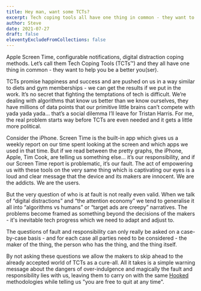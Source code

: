 ```yaml
---
title: Hey man, want some TCTs?
excerpt: Tech coping tools all have one thing in common - they want to help you be a better you. But there is something deeper and more worrying which they imply.
author: Steve
date: 2021-07-27
draft: false
eleventyExcludeFromCollections: false
---
```


Apple Screen Time, configurable notifications, digital distraction coping methods. Let’s call them Tech Coping Tools (TCTs™) and they all have one thing in common - they want to help you be a better you(ser). 

TCTs promise happiness and success and are pushed on us in a way similar to diets and gym memberships - we can get the results if we put in the work. It’s no secret that fighting the temptations of tech is difficult. We’re dealing with algorithms that know us better than we know ourselves, they have millions of data points that our primitive little brains can’t compete with yada yada yada... that’s a social dilemma I’ll leave for Tristan Harris. For me, the real problem starts way before TCTs are even needed and it gets a little more political.

Consider the iPhone. Screen Time is the built-in app which gives us a weekly report on our time spent looking at the screen and which apps we used in that time. But if we read between the pretty graphs, the iPhone, Apple, Tim Cook, are telling us something else… it’s our responsibility, and if our Screen Time report is problematic, it’s our fault. The act of empowering us with these tools on the very same thing which is captivating our eyes is a loud and clear message that the device and its makers are innocent. We are the addicts. We are the users. 

But the very question of who is at fault is not really even valid. When we talk of “digital distractions” and “the attention economy” we tend to generalise it all into “algorithms vs humans” or “target ads are creepy” narratives. The problems become framed as something beyond the decisions of the makers - it's inevitable tech progress which we need to adapt and adjust to.

The questions of fault and responsibility can only really be asked on a case-by-case basis - and for each case all parties need to be considered - the maker of the thing, the person who has the thing, and the thing itself.

By not asking these questions we allow the makers to skip ahead to the already accepted world of TCTs as a cure-all. All it takes is a simple warning message about the dangers of over-indulgence and magically the fault and responsibility lies with us, leaving them to carry on with the same [Hooked](https://www.goodreads.com/book/show/22668729-hooked) methodologies while telling us "you are free to quit at any time".
